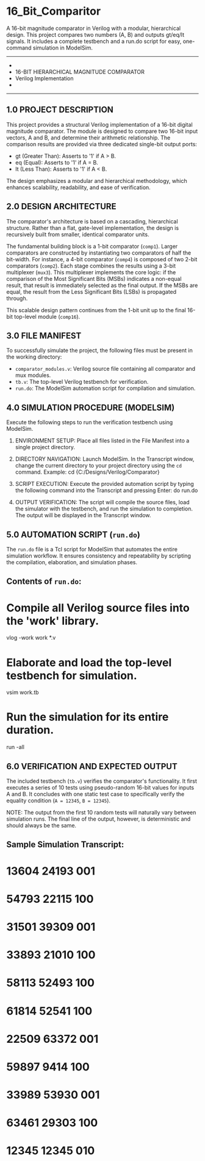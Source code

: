 # 16_Bit_Comparitor
A 16-bit magnitude comparator in Verilog with a modular, hierarchical design. This project compares two numbers (A, B) and outputs gt/eq/lt signals. It includes a complete testbench and a run.do script for easy, one-command simulation in ModelSim.

******************************************************************
*
* 16-BIT HIERARCHICAL MAGNITUDE COMPARATOR
* Verilog Implementation
*
******************************************************************


1.0 PROJECT DESCRIPTION
-----------------------
This project provides a structural Verilog implementation of a 16-bit digital magnitude comparator. The module is designed to compare two 16-bit input vectors, A and B, and determine their arithmetic relationship. The comparison results are provided via three dedicated single-bit output ports:

* gt (Greater Than): Asserts to '1' if A > B.
* eq (Equal):         Asserts to '1' if A = B.
* lt (Less Than):     Asserts to '1' if A < B.

The design emphasizes a modular and hierarchical methodology, which enhances scalability, readability, and ease of verification.


2.0 DESIGN ARCHITECTURE
-----------------------
The comparator's architecture is based on a cascading, hierarchical structure. Rather than a flat, gate-level implementation, the design is recursively built from smaller, identical comparator units.

The fundamental building block is a 1-bit comparator (`comp1`). Larger comparators are constructed by instantiating two comparators of half the bit-width. For instance, a 4-bit comparator (`comp4`) is composed of two 2-bit comparators (`comp2`). Each stage combines the results using a 3-bit multiplexer (`mux3`). This multiplexer implements the core logic: if the comparison of the Most Significant Bits (MSBs) indicates a non-equal result, that result is immediately selected as the final output. If the MSBs are equal, the result from the Less Significant Bits (LSBs) is propagated through.

This scalable design pattern continues from the 1-bit unit up to the final 16-bit top-level module (`comp16`).


3.0 FILE MANIFEST
-----------------
To successfully simulate the project, the following files must be present in the working directory:

* `comparator_modules.v`: Verilog source file containing all comparator and mux modules.
* `tb.v`: The top-level Verilog testbench for verification.
* `run.do`: The ModelSim automation script for compilation and simulation.


4.0 SIMULATION PROCEDURE (MODELSIM)
-----------------------------------
Execute the following steps to run the verification testbench using ModelSim.

1.  ENVIRONMENT SETUP: Place all files listed in the File Manifest into a single project directory.

2.  DIRECTORY NAVIGATION: Launch ModelSim. In the Transcript window, change the current directory to your project directory using the `cd` command.
    Example: cd {C:/Designs/Verilog/Comparator}

3.  SCRIPT EXECUTION: Execute the provided automation script by typing the following command into the Transcript and pressing Enter:
    do run.do

4.  OUTPUT VERIFICATION: The script will compile the source files, load the simulator with the testbench, and run the simulation to completion. The output will be displayed in the Transcript window.


5.0 AUTOMATION SCRIPT (`run.do`)
--------------------------------
The `run.do` file is a Tcl script for ModelSim that automates the entire simulation workflow. It ensures consistency and repeatability by scripting the compilation, elaboration, and simulation phases.

Contents of `run.do`:
---------------------
# Compile all Verilog source files into the 'work' library.
vlog -work work *.v

# Elaborate and load the top-level testbench for simulation.
vsim work.tb

# Run the simulation for its entire duration.
run -all


6.0 VERIFICATION AND EXPECTED OUTPUT
------------------------------------
The included testbench (`tb.v`) verifies the comparator's functionality. It first executes a series of 10 tests using pseudo-random 16-bit values for inputs A and B. It concludes with one static test case to specifically verify the equality condition (`A = 12345`, `B = 12345`).

NOTE: The output from the first 10 random tests will naturally vary between simulation runs. The final line of the output, however, is deterministic and should always be the same.

Sample Simulation Transcript:
-----------------------------
# 13604 24193  001
# 54793 22115  100
# 31501 39309  001
# 33893 21010  100
# 58113 52493  100
# 61814 52541  100
# 22509 63372  001
# 59897  9414  100
# 33989 53930  001
# 63461 29303  100
# 12345 12345  010

